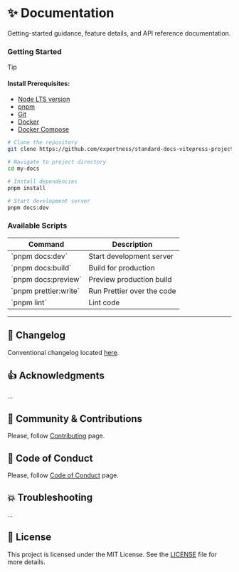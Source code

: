 # ✨ Documentation

Getting-started guidance, feature details, and API reference documentation.

### Getting Started

> [!TIP]
>
> #### Install Prerequisites:
>
> - [Node LTS version](https://nodejs.org/en/blog/release/v22.15.0/)
> - [pnpm](https://pnpm.io/installation)
> - [Git](https://git-scm.com/)
> - [Docker](https://www.docker.com/get-started/)
> - [Docker Compose](https://docs.docker.com/compose/)

```bash
# Clone the repository
git clone https://github.com/expertness/standard-docs-vitepress-project-layout.git my-docs

# Navigate to project directory
cd my-docs

# Install dependencies
pnpm install

# Start development server
pnpm docs:dev
```

### Available Scripts

| Command                 | Description                |
| ----------------------- | -------------------------- |
| \`pnpm docs:dev\`       | Start development server   |
| \`pnpm docs:build\`     | Build for production       |
| \`pnpm docs:preview\`   | Preview production build   |
| \`pnpm prettier:write\` | Run Prettier over the code |
| \`pnpm lint\`           | Lint code                  |

---

<a name="changelog"></a>

## 📆 Changelog

Conventional changelog located [here](CHANGELOG.md).

<a name="acknowledgments"></a>

## 👍 Acknowledgments

...

<a name="contributing"></a>

## 🙏 Community & Contributions

Please, follow [Contributing](.github/CONTRIBUTING.md) page.

<a name="codeofconduct"></a>

## 📙 Code of Conduct

Please, follow [Code of Conduct](.github/CODE_OF_CONDUCT.md) page.

<a name="troubleshooting"></a>

## 💥 Troubleshooting

...

## 📑 License

This project is licensed under the MIT License. See the [LICENSE](LICENSE) file for more details.
